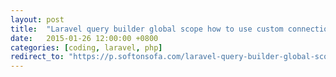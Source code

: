 ```yaml
---
layout: post
title:  "Laravel query builder global scope how to use custom connection and query builder in laravel 4"
date:   2015-01-26 12:00:00 +0800
categories: [coding, laravel, php]
redirect_to: "https://p.softonsofa.com/laravel-query-builder-global-scope-how-to-use-custom-connection-and-query-builder-in-laravel-4/"
---
```

